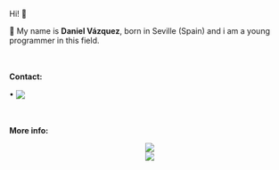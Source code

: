 Hi! 👋

:bust_in_silhouette: My name is **Daniel Vázquez**, born in Seville (Spain) and i am a young programmer in this field.

ﾠ
<div>
<p>
  <b>
    Contact:
  </b>
</p>

  •	<a href="mailto:waischbrot@quantentunnel.de">
      <img align="center" src="https://img.shields.io/badge/danielvazquezmunoz@hotmail.com-0A0A0A?style=for-the-badge&logo=microsoft-outlook&logoColor=white">
    </a>
</div>
ﾠ
<p>
  <b>
    More info:
  </b>
</p>

<div align="center">
  <a href="https://github.com/Waischbrot">
    <img src="https://komarev.com/ghpvc/?username=Waischbrot&style=for-the-badge">
  </a>
</div>

<div align="center">
  <a href="https://github.com/Skjolberg">
    <img align="center" src="https://github-readme-stats.vercel.app/api?username=Skjolberg&repo=skjolberg&count_private=true&include_all_commits=true&show_icons=true&theme=midnight-purple&card_width=1080">
  </a>
</div>
